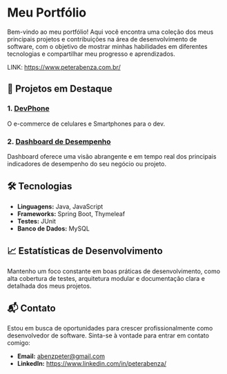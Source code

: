 # Meu Portfólio

Bem-vindo ao meu portfólio! Aqui você encontra uma coleção dos meus principais projetos e contribuições na área de desenvolvimento de software, com o objetivo de mostrar minhas habilidades em diferentes tecnologias e compartilhar meu progresso e aprendizados.

LINK:  https://www.peterabenza.com.br/

## 📂 Projetos em Destaque

### 1. [DevPhone]([link_projeto](https://github.com/PeterAbenza/DevPhone))
O e-commerce de celulares e Smartphones para o dev.

### 2. [Dashboard de Desempenho]([link_projeto](https://github.com/PeterAbenza/SistemaAulasSpringBoot))
Dashboard oferece uma visão abrangente e em tempo real dos principais indicadores de desempenho do seu negócio ou projeto.

## 🛠️ Tecnologias

- **Linguagens:** Java, JavaScript
- **Frameworks:** Spring Boot, Thymeleaf
- **Testes:** JUnit
- **Banco de Dados:** MySQL

## 📈 Estatísticas de Desenvolvimento

Mantenho um foco constante em boas práticas de desenvolvimento, como alta cobertura de testes, arquitetura modular e documentação clara e detalhada dos meus projetos.

## 📬 Contato

Estou em busca de oportunidades para crescer profissionalmente como desenvolvedor de software. Sinta-se à vontade para entrar em contato comigo:

- **Email:** abenzpeter@gmail.com
- **LinkedIn:** https://www.linkedin.com/in/peterabenza/
